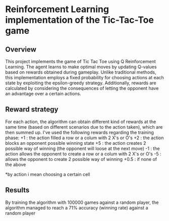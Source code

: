 # Reinforcement Learning implementation of the Tic-Tac-Toe game

## Overview

This project implements the game of Tic Tac Toe using Q Reinforcement Learning. The agent learns to make optimal moves by updating Q-values based on rewards obtained during gameplay. Unlike traditional methods, this implementation employs a fixed probability for choosing actions at each state by exploiting the epsilon-greedy strategy. Additionally, rewards are calculated by considering the consequences of letting the opponent have an advantage over a certain actions.

## Reward strategy
For each action, the algorithm can obtain different kind of rewards at the same time (based on different scenarios due to the action taken), which are then summed up.
I've used the following rewards regarding the training phase:
    +1 : the action filled a row or a colum with 2 X's or O's
    +2 : the action blocks an opponent possible winning state
    +5 : the action creates 2 possible way of winning (the opponent will loose at the next move)
    -1 : the action allows the opponent to create a row or a colum with 2 X's or O's
    -5 : allows the opponent to create 2 possible way of winning
    +0.5 : if none of the above

*by action i mean choosing a certain cell 

## Results
By training the algorithm with 100000 games against a random player, the algorithm managed to reach a 71% accuracy (winning rate) against a random player